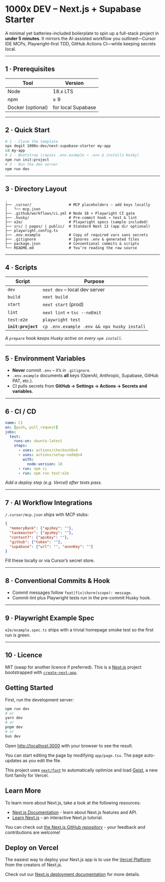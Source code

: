 # 1000x DEV – Next.js + Supabase Starter

A minimal yet batteries-included boilerplate to spin up a full-stack project in **under 5 minutes**. It mirrors the AI-assisted workflow you outlined—Cursor IDE MCPs, Playwright-first TDD, GitHub Actions CI—while keeping secrets local.

---
## 1 · Prerequisites
| Tool | Version |
|------|---------|
| Node | 18.x LTS |
| npm  | ≥ 9 |
| Docker (optional) | for local Supabase |

---
## 2 · Quick Start
```bash
# 1 · Clone the template
npx degit 1000x-dev/next-supabase-starter my-app
cd my-app
# 2 · Bootstrap (copies .env.example → .env & installs Husky)
npm run init:project
# 3 · Run the dev server
npm run dev
```

---
## 3 · Directory Layout
```text
.
├── .cursor/                 # MCP placeholders – add keys locally
│   └── mcp.json
├── .github/workflows/ci.yml # Node 18 + Playwright CI gate
├── .husky/                  # Pre-commit hook → test & lint
├── e2e/                     # Playwright specs (sample included)
├── src/ | pages/ | public/  # Standard Next 13 (app dir optional)
├── playwright.config.ts
├── .env.example             # Copy of required vars sans secrets
├── .gitignore               # Ignores .env & generated files
├── package.json             # Conventional commits & scripts
└── README.md                # You’re reading the raw source
```

---
## 4 · Scripts
| Script | Purpose |
|--------|---------|
| `dev` | `next dev` – local dev server |
| `build` | `next build` |
| `start` | `next start` (prod) |
| `lint` | `next lint` + `tsc --noEmit` |
| `test:e2e` | `playwright test` |
| **`init:project`** | `cp .env.example .env && npx husky install` |

*A `prepare` hook keeps Husky active on every `npm install`.*

---
## 5 · Environment Variables
- **Never** commit `.env` – it’s in `.gitignore`.
- `.env.example` documents **all** keys (OpenAI, Anthropic, Supabase, GitHub PAT, etc.).
- CI pulls secrets from **GitHub → Settings → Actions → Secrets and variables**.

---
## 6 · CI / CD
```yaml
name: CI
on: [push, pull_request]
jobs:
  test:
    runs-on: ubuntu-latest
    steps:
      - uses: actions/checkout@v4
      - uses: actions/setup-node@v4
        with:
          node-version: 18
      - run: npm ci
      - run: npm run test:e2e
```
*Add a deploy step (e.g. Vercel) after tests pass.*

---
## 7 · AI Workflow Integrations
`/.cursor/mcp.json` ships with MCP stubs:
```json
{
  "memoryBank": {"apiKey": ""},
  "taskmaster": {"apiKey": ""},
  "context7": {"apiKey": ""},
  "github": {"token": ""},
  "supabase": {"url": "", "anonKey": ""}
}
```
Fill these locally or via Cursor’s secret store.

---
## 8 · Conventional Commits & Hook
- Commit messages follow `feat|fix|chore(scope): message`.
- Commit-lint plus Playwright tests run in the pre-commit Husky hook.

---
## 9 · Playwright Example Spec
`e2e/example.spec.ts` ships with a trivial homepage smoke test so the first run is green.

---
## 10 · Licence
MIT (swap for another licence if preferred).
This is a [Next.js](https://nextjs.org) project bootstrapped with [`create-next-app`](https://nextjs.org/docs/app/api-reference/cli/create-next-app).

## Getting Started

First, run the development server:

```bash
npm run dev
# or
yarn dev
# or
pnpm dev
# or
bun dev
```

Open [http://localhost:3000](http://localhost:3000) with your browser to see the result.

You can start editing the page by modifying `app/page.tsx`. The page auto-updates as you edit the file.

This project uses [`next/font`](https://nextjs.org/docs/app/building-your-application/optimizing/fonts) to automatically optimize and load [Geist](https://vercel.com/font), a new font family for Vercel.

## Learn More

To learn more about Next.js, take a look at the following resources:

- [Next.js Documentation](https://nextjs.org/docs) - learn about Next.js features and API.
- [Learn Next.js](https://nextjs.org/learn) - an interactive Next.js tutorial.

You can check out [the Next.js GitHub repository](https://github.com/vercel/next.js) - your feedback and contributions are welcome!

## Deploy on Vercel

The easiest way to deploy your Next.js app is to use the [Vercel Platform](https://vercel.com/new?utm_medium=default-template&filter=next.js&utm_source=create-next-app&utm_campaign=create-next-app-readme) from the creators of Next.js.

Check out our [Next.js deployment documentation](https://nextjs.org/docs/app/building-your-application/deploying) for more details.
